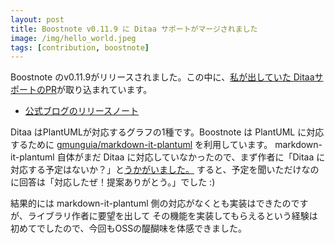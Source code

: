 ```yaml
---
layout: post
title: Boostnote v0.11.9 に Ditaa サポートがマージされました
image: /img/hello_world.jpeg
tags: [contribution, boostnote]
---
```


Boostnote のv0.11.9がリリースされました。この中に、[私が出していた DitaaサポートのPR](https://github.com/BoostIO/Boostnote/pull/2235)が取り込まれています。

- [公式ブログのリリースノート](https://medium.com/boostnote/boostnote-v0-11-9-is-out-188085822bb4)

Ditaa はPlantUMLが対応するグラフの1種です。Boostnote は PlantUML に対応するために [gmunguia/markdown-it-plantuml](https://github.com/gmunguia/markdown-it-plantuml) を利用しています。
markdown-it-plantuml 自体がまだ Ditaa に対応していなかったので、まず作者に「Ditaa に対応する予定はないか？」と[うかがいました。](https://github.com/gmunguia/markdown-it-plantuml/issues/9)
すると、予定を聞いただけなのに回答は「対応したぜ！提案ありがとう。」でした :)

結果的には markdown-it-plantuml 側の対応がなくとも実装はできたのですが、ライブラリ作者に要望を出して
その機能を実装してもらえるという経験は初めてでしたので、今回もOSSの醍醐味を体感できました。